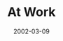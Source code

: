 ---
layout: message
category: message
series: "The Clue Phone Is Ringing"
title: "At Work"
date: 2002-03-09
message_id: 291
---